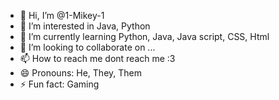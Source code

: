 - 👋 Hi, I’m @1-Mikey-1
- 👀 I’m interested in Java, Python
- 🌱 I’m currently learning Python, Java, Java script, CSS, Html
- 💞️ I’m looking to collaborate on ...
- 📫 How to reach me dont reach me :3
- 😄 Pronouns: He, They, Them
- ⚡ Fun fact: Gaming

<!---
1-Mikey-1/1-Mikey-1 is a ✨ special ✨ repository because its `README.md` (this file) appears on your GitHub profile.
You can click the Preview link to take a look at your changes.
--->
